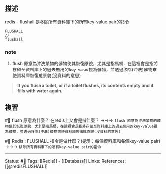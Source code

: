 
## 描述
redis - flushall 是移除所有資料庫下的所有key-value pair的指令


```
FLUSHALL
//
flushall
```

### note
1. flush 原意為沖洗某物的髒物使其恢復原貌，尤其是指馬桶，在這裡會是指將存留至資料庫上的過去無用的key-value視為髒物，並透過移除(沖洗)髒物來使資料庫恢復成原貌(沒資料的意思)
> **If you flush a toilet, or if a toilet flushes, its contents empty and it fills with water again.**

## 複習
#🧠 flush 原意為什麼？ 在redis上又會是指什麼？ ->->-> `flush 原意為沖洗某物的髒物使其恢復原貌，尤其是指馬桶，在這裡會是指將存留至資料庫上的過去無用的key-value視為髒物，並透過移除(沖洗)髒物來使資料庫恢復成原貌(沒資料的意思)`
<!--SR:!2023-02-02,145,250-->

#🧠 Redis : FLUSHALL 指令是做什麼？(提示：每個資料庫和每個key-value pair) ->->-> `移除所有資料庫下的所有key-value pair的指令`
<!--SR:!2022-09-29,71,250-->

---
Status: #🌱 
Tags:
[[Redis]] - [[Database]]
Links:
References:
[[@redisFLUSHALL]]